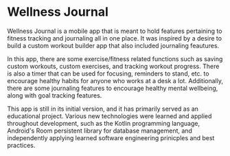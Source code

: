 # Wellness Journal
Wellness Journal is a mobile app that is meant to hold features pertaining to fitness tracking and journaling all in one place. It was inspired by a desire to build a custom workout builder app that also included journaling feautures.

In this app, there are some exercise/fitness related functions such as saving custom workouts, custom exercises, and tracking workout progress. There is also a timer that can be used for focusing, reminders to stand, etc. to encourage healthy habits for anyone who works at a desk a lot. Additionally, there are some journaling features to encourage healthy mental wellbeing, along with goal tracking features.

This app is still in its initial version, and it has primarily served as an educational project. Various new technologies were learned and applied throughout development, such as the Kotlin programming language, Android's Room persistent library for database management, and independently applying learned software engineering prinicples and best practices. 
